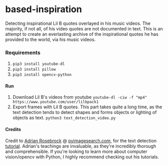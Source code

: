 # based-inspiration
Detecting inspirational Lil B quotes overlayed in his music videos. The majority, if not all, of his video quotes are not documented in text. This is an attempt to create an everlasting archive of the inspirational quotes he has provided to the world, via his music videos.

### Requirements
1. `pip3 install youtube-dl`
2. `pip3 install pillow`
3. `pip3 install opencv-python`

#### Run
1. Download Lil B's videos from youtube `youtube-dl -ciw -f "mp4" https://www.youtube.com/user/lilbpack1`
2. Export frames with Lil B quotes. This part takes quite a long time, as the text detection tends to detect shapes and forms objects or lighting of objects as text. `python3 text_detection_video.py`


#### Credits
Credit to [Adrian Rosebrock](https://www.pyimagesearch.com/author/adrian/) @ [pyimagesearch.com](https://www.pyimagesearch.com), for the text detection [tutorial](https://www.pyimagesearch.com/2018/08/20/opencv-text-detection-east-text-detector/). Adrian's teachings are invaluable, as they're incredibly thorough and comprehensible. If you're looking to learn more about computer vision/opencv with Python, I highly recommend checking out his tutorials.

